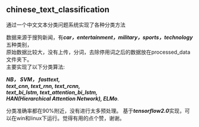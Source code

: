 ## chinese_text_classification
通过一个中文文本分类问题系统实现了各种分类方法


数据来源于搜狗新闻，有***car，entertainment，military，sports，technology***五种类别，  
原始数据比较大，没有上传，分词，去除停用词之后的数据放在processed_data文件夹下。  
主要实现了以下分类算法:    

***NB， SVM， fasttext,   
 text_cnn,  text_rnn,  text_rcnn,   
text_bi_lstm,  text_attention_bi_lstm,    
HAN(Hierarchical Attention Network),  ELMo***.     
 
分类准确率都在90%附近，没有进行太多预处理。
基于***tensorflow2.0***实现，可以在win和linux下运行。觉得有用的点个赞，谢谢。

